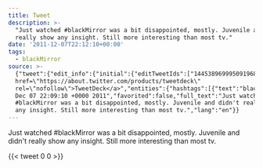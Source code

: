 ```yaml
---
title: Tweet
description: >-
  "Just watched #blackMirror was a bit disappointed, mostly. Juvenile and didn't
  really show any insight. Still more interesting than most tv."
date: '2011-12-07T22:12:10+00:00'
tags:
  - blackMirror
source: >-
  {"tweet":{"edit_info":{"initial":{"editTweetIds":["144538969995091968"],"editableUntil":"2011-12-07T23:09:10.508Z","editsRemaining":"5","isEditEligible":true}},"retweeted":false,"source":"<a
  href=\"https://about.twitter.com/products/tweetdeck\"
  rel=\"nofollow\">TweetDeck</a>","entities":{"hashtags":[{"text":"blackMirror","indices":["13","25"]}],"symbols":[],"user_mentions":[],"urls":[]},"display_text_range":["0","139"],"favorite_count":"0","id_str":"144538969995091968","truncated":false,"retweet_count":"0","id":"144538969995091968","created_at":"Wed
  Dec 07 22:09:10 +0000 2011","favorited":false,"full_text":"Just watched
  #blackMirror was a bit disappointed, mostly. Juvenile and didn't really show
  any insight. Still more interesting than most tv.","lang":"en"}}
---
```

Just watched #blackMirror was a bit disappointed, mostly. Juvenile and didn't really show any insight. Still more interesting than most tv.
    
{{< tweet 0 0 >}}
    
